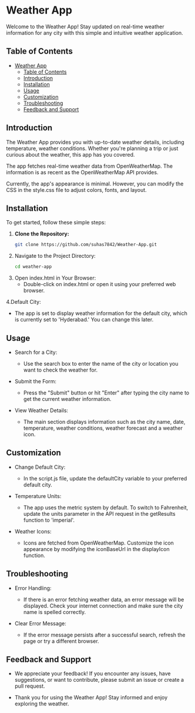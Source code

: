 # Weather App

Welcome to the Weather App! Stay updated on real-time weather information for any city with this simple and intuitive weather application.

## Table of Contents
- [Weather App](#weather-app)
  - [Table of Contents](#table-of-contents)
  - [Introduction](#introduction)
  - [Installation](#installation)
  - [Usage](#usage)
  - [Customization](#customization)
  - [Troubleshooting](#troubleshooting)
  - [Feedback and Support](#feedback-and-support)

## Introduction

The Weather App provides you with up-to-date weather details, including temperature, weather conditions. Whether you're planning a trip or just curious about the weather, this app has you covered.

The app fetches real-time weather data from OpenWeatherMap. The information is as recent as the OpenWeatherMap API provides.

Currently, the app's appearance is minimal. However, you can modify the CSS in the style.css file to adjust colors, fonts, and layout.

## Installation

To get started, follow these simple steps:

1. **Clone the Repository:**
   ```bash
   git clone https://github.com/suhas7842/Weather-App.git
2. Navigate to the Project Directory:
   ```bash
   cd weather-app
3. Open index.html in Your Browser:
   - Double-click on index.html or open it using your preferred web browser.

4.Default City:

- The app is set to display weather information for the default city, which is currently set to 'Hyderabad.' You can change this later.

## Usage
- Search for a City:
  - Use the search box to enter the name of the city or location you want to check the weather for.

- Submit the Form:
  - Press the "Submit" button or hit "Enter" after typing the city name to get the current weather information.

- View Weather Details:
  - The main section displays information such as the city name, date, temperature, weather conditions, weather forecast and a weather icon.
  

## Customization
- Change Default City:

  - In the script.js file, update the defaultCity variable to your preferred default city.
  
- Temperature Units:

  - The app uses the metric system by default. To switch to Fahrenheit, update the units parameter in the API request in the getResults function to 'imperial'.
  
- Weather Icons:

  - Icons are fetched from OpenWeatherMap. Customize the icon appearance by modifying the iconBaseUrl in the displayIcon function.
  
## Troubleshooting
- Error Handling:

  - If there is an error fetching weather data, an error message will be displayed. Check your internet connection and make sure the city name is spelled correctly.
- Clear Error Message:

  - If the error message persists after a successful search, refresh the page or try a different browser.

## Feedback and Support
- We appreciate your feedback! If you encounter any issues, have suggestions, or want to contribute, please submit an issue or create a pull request.

- Thank you for using the Weather App! Stay informed and enjoy exploring the weather.